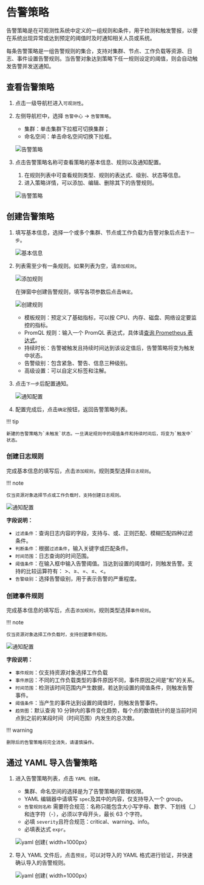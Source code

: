 # 告警策略

告警策略是在可观测性系统中定义的一组规则和条件，用于检测和触发警报，以便在系统出现异常或达到预定的阈值时及时通知相关人员或系统。

每条告警策略是一组告警规则的集合，支持对集群、节点、工作负载等资源、日志、事件设置告警规则。当告警对象达到策略下任一规则设定的阈值，则会自动触发告警并发送通知。

## 查看告警策略

1. 点击一级导航栏进入`可观测性`。
2. 左侧导航栏中，选择 `告警中心` -> `告警策略`。

    - 集群：单击集群下拉框可切换集群；
    - 命名空间：单击命名空间切换下拉框。

    ![告警策略](https://docs.daocloud.io/daocloud-docs-images/docs/zh/docs/insight/images/policy00.png)

3. 点击告警策略名称可查看策略的基本信息、规则以及通知配置。

    1. 在规则列表中可查看规则类型、规则的表达式、级别、状态等信息。
    2. 进入策略详情，可以添加、编辑、删除其下的告警规则。

    ![告警策略](https://docs.daocloud.io/daocloud-docs-images/docs/zh/docs/insight/images/policy06.png)

## 创建告警策略

1. 填写基本信息，选择一个或多个集群、节点或工作负载为告警对象后点击`下一步`。

    ![基本信息](https://docs.daocloud.io/daocloud-docs-images/docs/zh/docs/insight/images/policy01.png)

2. 列表需至少有一条规则。如果列表为空，请`添加规则`。

    ![添加规则](https://docs.daocloud.io/daocloud-docs-images/docs/zh/docs/insight/images/alert-policy04.png)

    在弹窗中创建告警规则，填写各项参数后点击`确定`。

    ![创建规则](https://docs.daocloud.io/daocloud-docs-images/docs/zh/docs/insight/images/policy04.png)

    - 模板规则：预定义了基础指标，可以按 CPU、内存、磁盘、网络设定要监控的指标。
    - PromQL 规则：输入一个 PromQL 表达式，具体请[查询 Prometheus 表达式](https://prometheus.io/docs/prometheus/latest/querying/basics/)。
    - 持续时长：告警被触发且持续时间达到该设定值后，告警策略将变为触发中状态。
    - 告警级别：包含紧急、警告、信息三种级别。
    - 高级设置：可以自定义标签和注解。

3. 点击`下一步`后配置通知。

    ![通知配置](https://docs.daocloud.io/daocloud-docs-images/docs/zh/docs/insight/images/policy05.png)

4. 配置完成后，点击`确定`按钮，返回告警策略列表。

!!! tip

    新建的告警策略为`未触发`状态。一旦满足规则中的阈值条件和持续时间后，将变为`触发中`状态。

### 创建日志规则

完成基本信息的填写后，点击`添加规则`，规则类型选择`日志规则`。

!!! note

    仅当资源对象选择节点或工作负载时，支持创建日志规则。

![通知配置](https://docs.daocloud.io/daocloud-docs-images/docs/zh/docs/insight/images/policy10.png)

**字段说明：**

- `过滤条件`：查询日志内容的字段，支持与、或、正则匹配、模糊匹配四种过滤条件。
- `判断条件`：根据`过滤条件`，输入关键字或匹配条件。
- `时间范围`：日志查询的时间范围。
- `阈值条件`：在输入框中输入告警阈值。当达到设置的阈值时，则触发告警。支持的比较运算符有： >、≥、=、≤、<。
- `告警级别`：选择告警级别，用于表示告警的严重程度。

### 创建事件规则

完成基本信息的填写后，点击`添加规则`，规则类型选择`事件规则`。

!!! note

    仅当资源对象选择工作负载时，支持创建事件规则。

![通知配置](https://docs.daocloud.io/daocloud-docs-images/docs/zh/docs/insight/images/policy04.png)

**字段说明：**

- `事件规则`：仅支持资源对象选择工作负载
- `事件原因`：不同的工作负载类型的事件原因不同，事件原因之间是“和”的关系。
- `时间范围`：检测该时间范围内产生数据，若达到设置的阈值条件，则触发告警事件。
- `阈值条件`：当产生的事件达到设置的阈值时，则触发告警事件。
- `趋势图`：默认查询 10 分钟内的事件变化趋势，每个点的数值统计的是当前时间点到之前的某段时间（时间范围）内发生的总次数。

!!! warning

    删除后的告警策略将完全消失，请谨慎操作。

## 通过 YAML 导入告警策略

1. 进入告警策略列表，点击 `YAML 创建`。

   - 集群、命名空间的选择是为了告警策略的管理权限。
   - YAML 编辑器中请填写 `spec`及其中的内容，仅支持导入一个 group。
   - `告警规则名称` 需要符合规范：名称只能包含大小写字母、数字、下划线（_）和连字符（-），必须以字母开头，最长 63 个字符。
   - 必填 `severity`且符合规范：critical、warning、info。
   - 必填表达式 `expr`。

    ![yaml 创建](https://docs.daocloud.io/daocloud-docs-images/docs/zh/docs/insight/images/create-from-yaml.png){ width=1000px}

2. 导入 YAML 文件后，点击`预览`，可以对导入的 YAML 格式进行验证，并快速确认导入的告警规则。

    ![yaml 创建](https://docs.daocloud.io/daocloud-docs-images/docs/zh/docs/insight/images/create-from-yaml01.png){ width=1000px}

